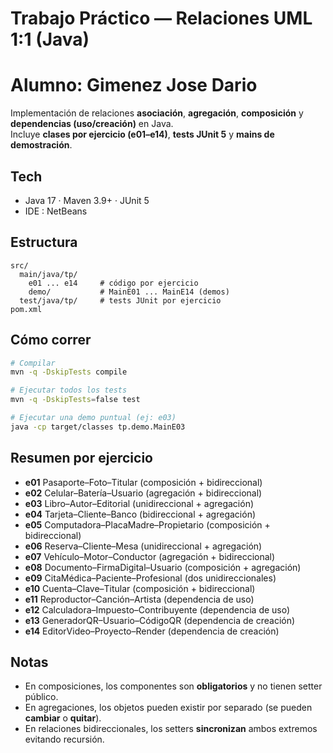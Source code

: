 # Trabajo Práctico — Relaciones UML 1:1 (Java)
# Alumno: Gimenez Jose Dario

Implementación de relaciones **asociación**, **agregación**, **composición** y **dependencias (uso/creación)** en Java.  
Incluye **clases por ejercicio (e01–e14)**, **tests JUnit 5** y **mains de demostración**.

## Tech
- Java 17 · Maven 3.9+ · JUnit 5
- IDE : NetBeans

## Estructura
```
src/
  main/java/tp/
    e01 ... e14     # código por ejercicio
    demo/           # MainE01 ... MainE14 (demos)
  test/java/tp/     # tests JUnit por ejercicio
pom.xml
```

## Cómo correr
```bash
# Compilar
mvn -q -DskipTests compile

# Ejecutar todos los tests
mvn -q -DskipTests=false test

# Ejecutar una demo puntual (ej: e03)
java -cp target/classes tp.demo.MainE03
```

## Resumen por ejercicio
- **e01** Pasaporte–Foto–Titular (composición + bidireccional)  
- **e02** Celular–Batería–Usuario (agregación + bidireccional)  
- **e03** Libro–Autor–Editorial (unidireccional + agregación)  
- **e04** Tarjeta–Cliente–Banco (bidireccional + agregación)  
- **e05** Computadora–PlacaMadre–Propietario (composición + bidireccional)  
- **e06** Reserva–Cliente–Mesa (unidireccional + agregación)  
- **e07** Vehículo–Motor–Conductor (agregación + bidireccional)  
- **e08** Documento–FirmaDigital–Usuario (composición + agregación)  
- **e09** CitaMédica–Paciente–Profesional (dos unidireccionales)  
- **e10** Cuenta–Clave–Titular (composición + bidireccional)  
- **e11** Reproductor–Canción–Artista (dependencia de uso)  
- **e12** Calculadora–Impuesto–Contribuyente (dependencia de uso)  
- **e13** GeneradorQR–Usuario–CódigoQR (dependencia de creación)  
- **e14** EditorVideo–Proyecto–Render (dependencia de creación)

## Notas
- En composiciones, los componentes son **obligatorios** y no tienen setter público.
- En agregaciones, los objetos pueden existir por separado (se pueden **cambiar** o **quitar**).
- En relaciones bidireccionales, los setters **sincronizan** ambos extremos evitando recursión.
